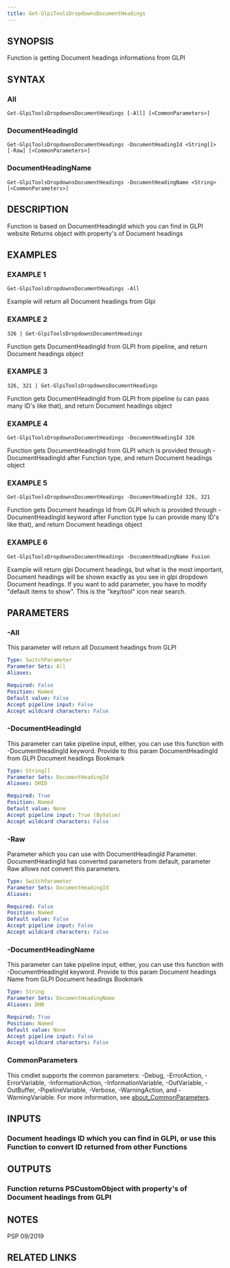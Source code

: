 ```yaml
---
title: Get-GlpiToolsDropdownsDocumentHeadings
---
```


## SYNOPSIS
Function is getting Document headings informations from GLPI

## SYNTAX

### All
```
Get-GlpiToolsDropdownsDocumentHeadings [-All] [<CommonParameters>]
```

### DocumentHeadingId
```
Get-GlpiToolsDropdownsDocumentHeadings -DocumentHeadingId <String[]> [-Raw] [<CommonParameters>]
```

### DocumentHeadingName
```
Get-GlpiToolsDropdownsDocumentHeadings -DocumentHeadingName <String> [<CommonParameters>]
```

## DESCRIPTION
Function is based on DocumentHeadingId which you can find in GLPI website
Returns object with property's of Document headings

## EXAMPLES

### EXAMPLE 1
```
Get-GlpiToolsDropdownsDocumentHeadings -All
```

Example will return all Document headings from Glpi

### EXAMPLE 2
```
326 | Get-GlpiToolsDropdownsDocumentHeadings
```

Function gets DocumentHeadingId from GLPI from pipeline, and return Document headings object

### EXAMPLE 3
```
326, 321 | Get-GlpiToolsDropdownsDocumentHeadings
```

Function gets DocumentHeadingId from GLPI from pipeline (u can pass many ID's like that), and return Document headings object

### EXAMPLE 4
```
Get-GlpiToolsDropdownsDocumentHeadings -DocumentHeadingId 326
```

Function gets DocumentHeadingId from GLPI which is provided through -DocumentHeadingId after Function type, and return Document headings object

### EXAMPLE 5
```
Get-GlpiToolsDropdownsDocumentHeadings -DocumentHeadingId 326, 321
```

Function gets Document headings Id from GLPI which is provided through -DocumentHeadingId keyword after Function type (u can provide many ID's like that), and return Document headings object

### EXAMPLE 6
```
Get-GlpiToolsDropdownsDocumentHeadings -DocumentHeadingName Fusion
```

Example will return glpi Document headings, but what is the most important, Document headings will be shown exactly as you see in glpi dropdown Document headings.
If you want to add parameter, you have to modify "default items to show".
This is the "key/tool" icon near search.

## PARAMETERS

### -All
This parameter will return all Document headings from GLPI

```yaml
Type: SwitchParameter
Parameter Sets: All
Aliases:

Required: False
Position: Named
Default value: False
Accept pipeline input: False
Accept wildcard characters: False
```

### -DocumentHeadingId
This parameter can take pipeline input, either, you can use this function with -DocumentHeadingId keyword.
Provide to this param DocumentHeadingId from GLPI Document headings Bookmark

```yaml
Type: String[]
Parameter Sets: DocumentHeadingId
Aliases: DHID

Required: True
Position: Named
Default value: None
Accept pipeline input: True (ByValue)
Accept wildcard characters: False
```

### -Raw
Parameter which you can use with DocumentHeadingId Parameter.
DocumentHeadingId has converted parameters from default, parameter Raw allows not convert this parameters.

```yaml
Type: SwitchParameter
Parameter Sets: DocumentHeadingId
Aliases:

Required: False
Position: Named
Default value: False
Accept pipeline input: False
Accept wildcard characters: False
```

### -DocumentHeadingName
This parameter can take pipeline input, either, you can use this function with -DocumentHeadingId keyword.
Provide to this param Document headings Name from GLPI Document headings Bookmark

```yaml
Type: String
Parameter Sets: DocumentHeadingName
Aliases: DHN

Required: True
Position: Named
Default value: None
Accept pipeline input: False
Accept wildcard characters: False
```

### CommonParameters
This cmdlet supports the common parameters: -Debug, -ErrorAction, -ErrorVariable, -InformationAction, -InformationVariable, -OutVariable, -OutBuffer, -PipelineVariable, -Verbose, -WarningAction, and -WarningVariable. For more information, see [about_CommonParameters](http://go.microsoft.com/fwlink/?LinkID=113216).

## INPUTS

### Document headings ID which you can find in GLPI, or use this Function to convert ID returned from other Functions
## OUTPUTS

### Function returns PSCustomObject with property's of Document headings from GLPI
## NOTES
PSP 09/2019

## RELATED LINKS
